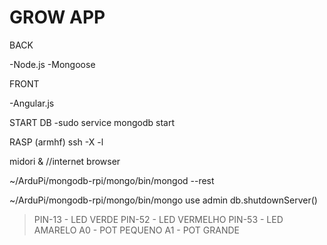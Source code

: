 # GROW APP

BACK

-Node.js
-Mongoose

FRONT

-Angular.js


START DB
-sudo service mongodb start



RASP (armhf)
ssh -X <ip address of Rpi> -l <username on Rpi>

midori & //internet browser

~/ArduPi/mongodb-rpi/mongo/bin/mongod --rest

~/ArduPi/mongodb-rpi/mongo/bin/mongo
use admin
db.shutdownServer()


>PIN-13 - LED VERDE
>PIN-52 - LED VERMELHO
>PIN-53 - LED AMARELO
>A0     - POT PEQUENO
>A1     - POT GRANDE